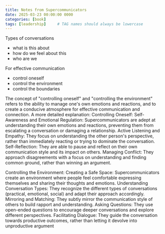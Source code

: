 ```yaml
---
title: Notes from Supercommunicators
date: 2025-03-23 00:00:00 0000
categories: [book]
tags: [leadership]     # TAG names should always be lowercase
---
```



Types of conversations 
- what is this about
- how do we feel about this
- who are we



For effective communication
- control oneself
- control the environment
- control the boundaries



The concept of "controlling oneself" and "controlling the environment" refers to the ability to manage one's own emotions and reactions, and to create a conducive atmosphere for effective communication and connection. 
A more detailed explanation:
Controlling Oneself: Self-Awareness and Emotional Regulation: Supercommunicators are adept at understanding their own emotions and reactions, preventing them from escalating a conversation or damaging a relationship. 
Active Listening and Empathy: They focus on understanding the other person's perspective, rather than immediately reacting or trying to dominate the conversation. 
Self-Reflection: They are able to pause and reflect on their own communication style and its impact on others. 
Managing Conflict: They approach disagreements with a focus on understanding and finding common ground, rather than winning an argument. 

Controlling the Environment:
Creating a Safe Space: Supercommunicators create an environment where people feel comfortable expressing themselves and sharing their thoughts and emotions. 
Understanding Conversation Types: They recognize the different types of conversations (practical, emotional, social) and adapt their approach accordingly. 
Mirroring and Matching: They subtly mirror the communication style of others to build rapport and understanding. 
Asking Questions: They use open-ended questions to encourage deeper conversations and explore different perspectives. 
Facilitating Dialogue: They guide the conversation towards productive outcomes, rather than letting it devolve into unproductive argument